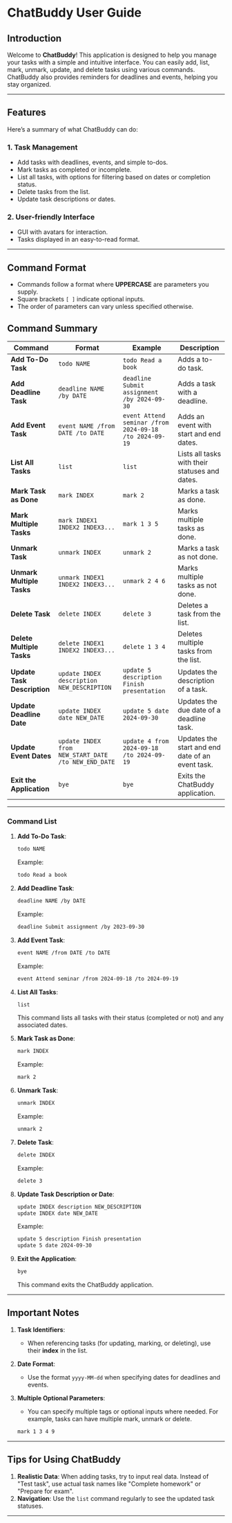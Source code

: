 # **ChatBuddy User Guide**

## **Introduction**

Welcome to **ChatBuddy**! This application is designed to help you manage your tasks with a simple and intuitive interface. You can easily add, list, mark, unmark, update, and delete tasks using various commands. ChatBuddy also provides reminders for deadlines and events, helping you stay organized.

---

## **Features**

Here’s a summary of what ChatBuddy can do:

### **1. Task Management**
- Add tasks with deadlines, events, and simple to-dos.
- Mark tasks as completed or incomplete.
- List all tasks, with options for filtering based on dates or completion status.
- Delete tasks from the list.
- Update task descriptions or dates.

### **2. User-friendly Interface**
- GUI with avatars for interaction.
- Tasks displayed in an easy-to-read format.

---

## **Command Format**

- Commands follow a format where **UPPERCASE** are parameters you supply.
- Square brackets `[ ]` indicate optional inputs.
- The order of parameters can vary unless specified otherwise.

## **Command Summary**

| **Command**                  | **Format**                                             | **Example**                                          | **Description**                                    |
|------------------------------|--------------------------------------------------------|------------------------------------------------------|----------------------------------------------------|
| **Add To-Do Task**            | `todo NAME`                                            | `todo Read a book`                                   | Adds a to-do task.                                 |
| **Add Deadline Task**         | `deadline NAME /by DATE`                               | `deadline Submit assignment /by 2024-09-30`          | Adds a task with a deadline.                       |
| **Add Event Task**            | `event NAME /from DATE /to DATE`                       | `event Attend seminar /from 2024-09-18 /to 2024-09-19`| Adds an event with start and end dates.            |
| **List All Tasks**            | `list`                                                 | `list`                                               | Lists all tasks with their statuses and dates.     |
| **Mark Task as Done**         | `mark INDEX`                                           | `mark 2`                                             | Marks a task as done.                              |
| **Mark Multiple Tasks**       | `mark INDEX1 INDEX2 INDEX3...`                         | `mark 1 3 5`                                         | Marks multiple tasks as done.                      |
| **Unmark Task**               | `unmark INDEX`                                         | `unmark 2`                                           | Marks a task as not done.                          |
| **Unmark Multiple Tasks**     | `unmark INDEX1 INDEX2 INDEX3...`                       | `unmark 2 4 6`                                       | Marks multiple tasks as not done.                  |
| **Delete Task**               | `delete INDEX`                                         | `delete 3`                                           | Deletes a task from the list.                      |
| **Delete Multiple Tasks**     | `delete INDEX1 INDEX2 INDEX3...`                       | `delete 1 3 4`                                       | Deletes multiple tasks from the list.              |
| **Update Task Description**   | `update INDEX description NEW_DESCRIPTION`             | `update 5 description Finish presentation`           | Updates the description of a task.                 |
| **Update Deadline Date**      | `update INDEX date NEW_DATE`                           | `update 5 date 2024-09-30`                           | Updates the due date of a deadline task.           |
| **Update Event Dates**        | `update INDEX from NEW_START_DATE /to NEW_END_DATE`    | `update 4 from 2024-09-18 /to 2024-09-19`            | Updates the start and end date of an event task.   |
| **Exit the Application**      | `bye`                                                  | `bye`                                                | Exits the ChatBuddy application.                   |

---

### **Command List**

1. **Add To-Do Task**:

    ```bash
    todo NAME
    ```

    Example:
    ```bash
    todo Read a book
    ```

2. **Add Deadline Task**:

    ```bash
    deadline NAME /by DATE
    ```

    Example:
    ```bash
    deadline Submit assignment /by 2023-09-30
    ```

3. **Add Event Task**:

    ```bash
    event NAME /from DATE /to DATE
    ```

    Example:
    ```bash
    event Attend seminar /from 2024-09-18 /to 2024-09-19
    ```

4. **List All Tasks**:

    ```bash
    list
    ```

    This command lists all tasks with their status (completed or not) and any associated dates.

5. **Mark Task as Done**:

    ```bash
    mark INDEX
    ```

    Example:
    ```bash
    mark 2
    ```

6. **Unmark Task**:

    ```bash
    unmark INDEX
    ```

    Example:
    ```bash
    unmark 2
    ```

7. **Delete Task**:

    ```bash
    delete INDEX
    ```

    Example:
    ```bash
    delete 3
    ```

8. **Update Task Description or Date**:

    ```bash
    update INDEX description NEW_DESCRIPTION
    update INDEX date NEW_DATE
    ```

    Example:
    ```bash
    update 5 description Finish presentation
    update 5 date 2024-09-30
    ```

9. **Exit the Application**:

    ```bash
    bye
    ```

    This command exits the ChatBuddy application.

---

## **Important Notes**

1. **Task Identifiers**:
    - When referencing tasks (for updating, marking, or deleting), use their **index** in the list.

2. **Date Format**:
    - Use the format `yyyy-MM-dd` when specifying dates for deadlines and events.

3. **Multiple Optional Parameters**:
    - You can specify multiple tags or optional inputs where needed. For example, tasks can have multiple mark, unmark or delete.
   ```bash
   mark 1 3 4 9
    ```

---

## **Tips for Using ChatBuddy**

1. **Realistic Data**: When adding tasks, try to input real data. Instead of "Test task", use actual task names like "Complete homework" or "Prepare for exam".
2. **Navigation**: Use the `list` command regularly to see the updated task statuses.

---
